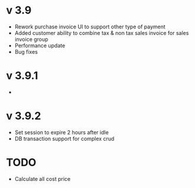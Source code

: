 # v 3.9

- Rework purchase invoice UI to support other type of payment
- Added customer ability to combine tax & non tax sales invoice for sales invoice group
- Performance update
- Bug fixes

# v 3.9.1
-

# v 3.9.2
- Set session to expire 2 hours after idle
- DB transaction support for complex crud

# TODO
- Calculate all cost price